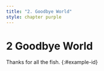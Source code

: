 ```yaml
---
title: "2. Goodbye World"
style: chapter purple
---
```


# **2** Goodbye World

Thanks for all the fish.
{:#example-id}
